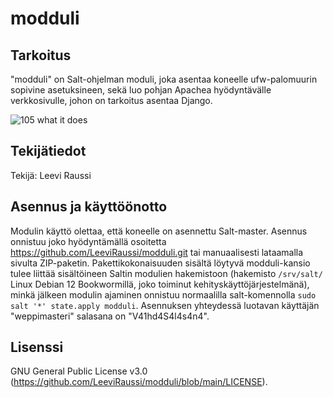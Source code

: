 # modduli

## Tarkoitus

"modduli" on Salt-ohjelman moduli, joka asentaa koneelle ufw-palomuurin sopivine asetuksineen, sekä luo pohjan Apachea hyödyntävälle verkkosivulle, johon on tarkoitus asentaa Django.

![105 what it does](https://github.com/user-attachments/assets/79c584f8-b6a6-4f81-97d4-8f682e5c259d)

## Tekijätiedot

Tekijä: Leevi Raussi

## Asennus ja käyttöönotto

Modulin käyttö olettaa, että koneelle on asennettu Salt-master. Asennus onnistuu joko hyödyntämällä osoitetta https://github.com/LeeviRaussi/modduli.git tai manuaalisesti lataamalla sivulta ZIP-paketin. Pakettikokonaisuuden sisältä löytyvä modduli-kansio tulee liittää sisältöineen Saltin modulien hakemistoon (hakemisto `/srv/salt/` Linux Debian 12 Bookwormillä, joko toiminut kehityskäyttöjärjestelmänä), minkä jälkeen modulin ajaminen onnistuu normaalilla salt-komennolla `sudo salt '*' state.apply modduli`. Asennuksen yhteydessä luotavan käyttäjän "weppimasteri" salasana on "V41hd4S4l4s4n4".

## Lisenssi

GNU General Public License v3.0 (https://github.com/LeeviRaussi/modduli/blob/main/LICENSE).
